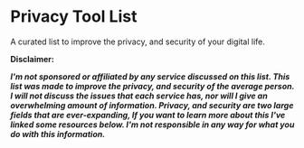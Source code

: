 # **Privacy Tool List**
A curated list to improve the privacy, and security of your digital life.

**Disclaimer:**

***I'm not sponsored or affiliated by any service discussed on this list. This list was made to improve the privacy, and security of the average person. I will not discuss the issues that each service has, nor will I give an overwhelming amount of information. Privacy, and security are two large fields that are ever-expanding, If you want to learn more about this I've linked some resources below. I'm not responsible in any way for what you do with this information.***

